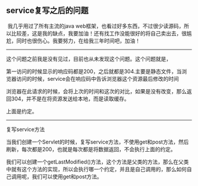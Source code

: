 ## service复写之后的问题

​	我几乎用过了所有主流的java web框架，也看过好多东西，不过很少读源码，所以比较差，这是我的缺点，我要加油！还有找工作没能很好的将自己卖出去，很尴尬，同时也很伤心。我要努力，在给我三年时间吧，加油！

-------

这个问题之前我是没有见过，目前也从未发现这个问题。这个问题就是，



第一访问的时候显示的响应码都是200，之后就都是304.主要是静态文件，当浏览器访问的时候，service会在响应码中告诉浏览器这个资源最后修改的时间

浏览器在此请求的时候，会将上次的时间和这次的对比，如果是没有改变，那么返回304，并不是在将资源发送给本地，而是读取缓存。

上面是约定。

---------

复写service方法

当我们创建一个Servlet的时候，复写service方法，不使用get和post方法，然后刷新，每次都是200，也就是每次都是将数据返回，不会执行上面的约定。



我们可以创建一个getLastModified()方法，这个方法是父类的方法，那么在父类中就有这个方法的实现，所以会执行哪一个约定，并且是自己调用的，那么如何自己调用呢，我们可以使用get和post方法。